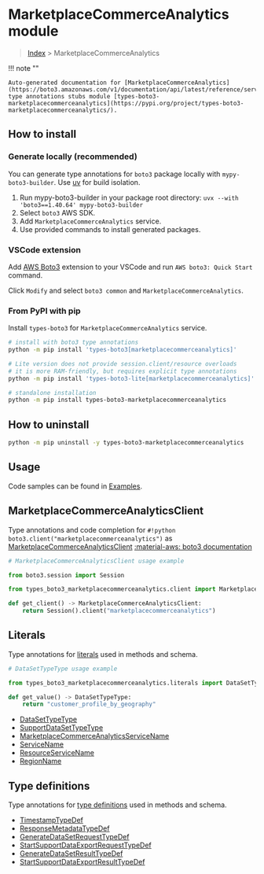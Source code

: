 #  MarketplaceCommerceAnalytics module

> [Index](../README.md) > MarketplaceCommerceAnalytics

!!! note ""

    Auto-generated documentation for [MarketplaceCommerceAnalytics](https://boto3.amazonaws.com/v1/documentation/api/latest/reference/services/marketplacecommerceanalytics.html#marketplacecommerceanalytics)
    type annotations stubs module [types-boto3-marketplacecommerceanalytics](https://pypi.org/project/types-boto3-marketplacecommerceanalytics/).

## How to install

### Generate locally (recommended)

You can generate type annotations for `boto3` package locally with `mypy-boto3-builder`.
Use [uv](https://docs.astral.sh/uv/getting-started/installation/) for build isolation.

1. Run mypy-boto3-builder in your package root directory: `uvx --with 'boto3==1.40.64' mypy-boto3-builder`
1. Select `boto3` AWS SDK.
1. Add `MarketplaceCommerceAnalytics` service.
1. Use provided commands to install generated packages.


### VSCode extension

Add [AWS Boto3](https://marketplace.visualstudio.com/items?itemName=Boto3typed.boto3-ide)
extension to your VSCode and run `AWS boto3: Quick Start` command.

Click `Modify` and select `boto3 common` and `MarketplaceCommerceAnalytics`.


### From PyPI with pip

Install `types-boto3` for `MarketplaceCommerceAnalytics` service.

```bash
# install with boto3 type annotations
python -m pip install 'types-boto3[marketplacecommerceanalytics]'

# Lite version does not provide session.client/resource overloads
# it is more RAM-friendly, but requires explicit type annotations
python -m pip install 'types-boto3-lite[marketplacecommerceanalytics]'

# standalone installation
python -m pip install types-boto3-marketplacecommerceanalytics
```



## How to uninstall

```bash
python -m pip uninstall -y types-boto3-marketplacecommerceanalytics
```

## Usage

Code samples can be found in [Examples](./usage.md).

## MarketplaceCommerceAnalyticsClient

Type annotations and code completion for  `#!python boto3.client("marketplacecommerceanalytics")` as [MarketplaceCommerceAnalyticsClient](./client.md)
[:material-aws: boto3 documentation](https://boto3.amazonaws.com/v1/documentation/api/latest/reference/services/marketplacecommerceanalytics.html#MarketplaceCommerceAnalytics.Client)

```python
# MarketplaceCommerceAnalyticsClient usage example

from boto3.session import Session

from types_boto3_marketplacecommerceanalytics.client import MarketplaceCommerceAnalyticsClient

def get_client() -> MarketplaceCommerceAnalyticsClient:
    return Session().client("marketplacecommerceanalytics")
```









## Literals

Type annotations for [literals](./literals.md) used in methods and schema.

```python
# DataSetTypeType usage example

from types_boto3_marketplacecommerceanalytics.literals import DataSetTypeType

def get_value() -> DataSetTypeType:
    return "customer_profile_by_geography"
```

- [DataSetTypeType](./literals.md#datasettypetype)
- [SupportDataSetTypeType](./literals.md#supportdatasettypetype)
- [MarketplaceCommerceAnalyticsServiceName](./literals.md#marketplacecommerceanalyticsservicename)
- [ServiceName](./literals.md#servicename)
- [ResourceServiceName](./literals.md#resourceservicename)
- [RegionName](./literals.md#regionname)




## Type definitions

Type annotations for [type definitions](./type_defs.md) used in methods and schema.

- [TimestampTypeDef](./type_defs.md#timestamptypedef)
- [ResponseMetadataTypeDef](./type_defs.md#responsemetadatatypedef)
- [GenerateDataSetRequestTypeDef](./type_defs.md#generatedatasetrequesttypedef)
- [StartSupportDataExportRequestTypeDef](./type_defs.md#startsupportdataexportrequesttypedef)
- [GenerateDataSetResultTypeDef](./type_defs.md#generatedatasetresulttypedef)
- [StartSupportDataExportResultTypeDef](./type_defs.md#startsupportdataexportresulttypedef)

